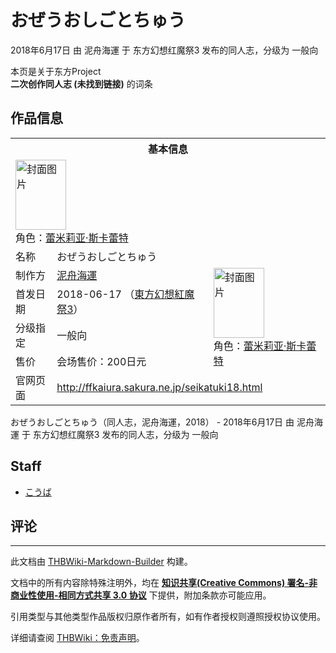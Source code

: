 # おぜうおしごとちゅう

<!-- source html: G:\repos\THBWiki-Markdown-Builder\THBWikiMarkdown\Temp\main\4\49\ns0%3A%E3%81%8A%E3%81%9C%E3%81%86%E3%81%8A%E3%81%97%E3%81%94%E3%81%A8%E3%81%A1%E3%82%85%E3%81%86.html -->

2018年6月17日 由 泥舟海運 于 东方幻想红魔祭3 发布的同人志，分级为 一般向

本页是关于东方Project  
 **二次创作同人志 (未找到链接)** 的词条
## 作品信息

<table><tbody><tr><th colspan="3">基本信息</th></tr><tr><td class="cover-artwork-mobile" colspan="2"><a href="./文件-おぜうおしごとちゅう封面.jpg.md" class="image" title="封面图片"><img alt="封面图片" src="https://upload.thwiki.cc/thumb/d/d9/%E3%81%8A%E3%81%9C%E3%81%86%E3%81%8A%E3%81%97%E3%81%94%E3%81%A8%E3%81%A1%E3%82%85%E3%81%86%E5%B0%81%E9%9D%A2.jpg/81px-%E3%81%8A%E3%81%9C%E3%81%86%E3%81%8A%E3%81%97%E3%81%94%E3%81%A8%E3%81%A1%E3%82%85%E3%81%86%E5%B0%81%E9%9D%A2.jpg" decoding="async" loading="lazy" width="81" height="112" srcset="https://upload.thwiki.cc/thumb/d/d9/%E3%81%8A%E3%81%9C%E3%81%86%E3%81%8A%E3%81%97%E3%81%94%E3%81%A8%E3%81%A1%E3%82%85%E3%81%86%E5%B0%81%E9%9D%A2.jpg/121px-%E3%81%8A%E3%81%9C%E3%81%86%E3%81%8A%E3%81%97%E3%81%94%E3%81%A8%E3%81%A1%E3%82%85%E3%81%86%E5%B0%81%E9%9D%A2.jpg 1.5x, https://upload.thwiki.cc/thumb/d/d9/%E3%81%8A%E3%81%9C%E3%81%86%E3%81%8A%E3%81%97%E3%81%94%E3%81%A8%E3%81%A1%E3%82%85%E3%81%86%E5%B0%81%E9%9D%A2.jpg/161px-%E3%81%8A%E3%81%9C%E3%81%86%E3%81%8A%E3%81%97%E3%81%94%E3%81%A8%E3%81%A1%E3%82%85%E3%81%86%E5%B0%81%E9%9D%A2.jpg 2x" data-file-width="560" data-file-height="777"></a><div class="cover-char">角色：<a href="./蕾米莉亚·斯卡蕾特.md" title="蕾米莉亚·斯卡蕾特">蕾米莉亚·斯卡蕾特</a></div></td>
</tr><tr><td class="label">名称</td><td colspan="2"> おぜうおしごとちゅう </td></tr><tr><td class="label">制作方</td><td><a href="./泥舟海運.md" title="泥舟海運">泥舟海運</a></td><td class="cover-artwork" rowspan="4" style="min-width:112px;"><a href="./文件-おぜうおしごとちゅう封面.jpg.md" class="image" title="封面图片"><img alt="封面图片" src="https://upload.thwiki.cc/thumb/d/d9/%E3%81%8A%E3%81%9C%E3%81%86%E3%81%8A%E3%81%97%E3%81%94%E3%81%A8%E3%81%A1%E3%82%85%E3%81%86%E5%B0%81%E9%9D%A2.jpg/81px-%E3%81%8A%E3%81%9C%E3%81%86%E3%81%8A%E3%81%97%E3%81%94%E3%81%A8%E3%81%A1%E3%82%85%E3%81%86%E5%B0%81%E9%9D%A2.jpg" decoding="async" loading="lazy" width="81" height="112" srcset="https://upload.thwiki.cc/thumb/d/d9/%E3%81%8A%E3%81%9C%E3%81%86%E3%81%8A%E3%81%97%E3%81%94%E3%81%A8%E3%81%A1%E3%82%85%E3%81%86%E5%B0%81%E9%9D%A2.jpg/121px-%E3%81%8A%E3%81%9C%E3%81%86%E3%81%8A%E3%81%97%E3%81%94%E3%81%A8%E3%81%A1%E3%82%85%E3%81%86%E5%B0%81%E9%9D%A2.jpg 1.5x, https://upload.thwiki.cc/thumb/d/d9/%E3%81%8A%E3%81%9C%E3%81%86%E3%81%8A%E3%81%97%E3%81%94%E3%81%A8%E3%81%A1%E3%82%85%E3%81%86%E5%B0%81%E9%9D%A2.jpg/161px-%E3%81%8A%E3%81%9C%E3%81%86%E3%81%8A%E3%81%97%E3%81%94%E3%81%A8%E3%81%A1%E3%82%85%E3%81%86%E5%B0%81%E9%9D%A2.jpg 2x" data-file-width="560" data-file-height="777"></a><div class="cover-char">角色：<a href="./蕾米莉亚·斯卡蕾特.md" title="蕾米莉亚·斯卡蕾特">蕾米莉亚·斯卡蕾特</a></div></td>
</tr><tr><td class="label">首发日期</td><td>2018-06-17&#160;（<a href="/展会作品列表?e=%E4%B8%9C%E6%96%B9%E5%B9%BB%E6%83%B3%E7%BA%A2%E9%AD%94%E7%A5%AD%233">東方幻想紅魔祭3</a>）</td></tr><tr><td class="label">分级指定</td><td>一般向</td></tr><tr><td class="label">售价</td><td>会场售价：200日元</td></tr>
<tr><td class="label">官网页面</td><td colspan="2"><a rel="nofollow" class="external free" href="http://ffkaiura.sakura.ne.jp/seikatuki18.html">http://ffkaiura.sakura.ne.jp/seikatuki18.html</a></td></tr></tbody></table>

おぜうおしごとちゅう（同人志，泥舟海運，2018） - 2018年6月17日 由 泥舟海運 于 东方幻想红魔祭3 发布的同人志，分级为 一般向
## Staff
- [こうば](./こうば.md)

## 评论




---

此文档由 [THBWiki-Markdown-Builder](https://github.com/Delsin-Yu/THBWiki-Markdown-Builder) 构建。

文档中的所有内容除特殊注明外，均在 [**知识共享(Creative Commons) 署名-非商业性使用-相同方式共享 3.0 协议**](https://creativecommons.org/licenses/by-sa/3.0/deed.zh-hans) 下提供，附加条款亦可能应用。

引用类型与其他类型作品版权归原作者所有，如有作者授权则遵照授权协议使用。

详细请查阅 [THBWiki：免责声明](https://thbwiki.cc/THBWiki:%E5%85%8D%E8%B4%A3%E5%A3%B0%E6%98%8E)。

